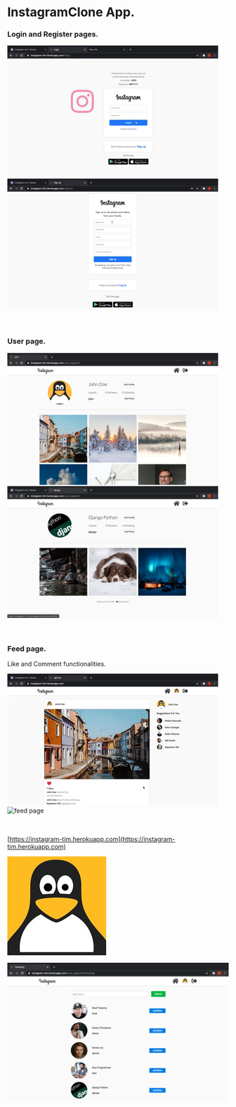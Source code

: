 # InstagramClone App.


### Login and Register pages.

![login page](https://github.com/HeyIam-Tim/InstagramClone-public-code/blob/main/README-images/giphy.gif)   ![register page](https://github.com/HeyIam-Tim/InstagramClone-public-code/blob/main/README-images/register.gif)
<br>
<br>
<br>


### User page.

<img alt='User Page' width='480' src="https://github.com/HeyIam-Tim/InstagramClone-public-code/blob/main/README-images/Screenshot%202021-02-19%20at%2013.52.43.png">   <img alt='User Page' width='480' src="https://github.com/HeyIam-Tim/InstagramClone-public-code/blob/main/README-images/django%20user%20page.png">
<br>
<br>
<br>


### Feed page.
Like and Comment functionalities.

![feed page](https://github.com/HeyIam-Tim/InstagramClone-public-code/blob/main/README-images/feed%20page%20gif.gif)   ![feed page](https://github.com/HeyIam-Tim/InstagramClone-public-code/blob/main/README-images/scrool%20feed.gif)
<br>
<br>
<br>


[https://instagram-tim.herokuapp.com](https://instagram-tim.herokuapp.com)


![some text](https://github.com/HeyIam-Tim/InstagramClone-public-code/blob/main/static/avatar1.jpg)

![test text text](https://github.com/HeyIam-Tim/InstagramClone-public-code/blob/main/README-images/Screenshot%202021-02-19%20at%2014.02.39.png)





